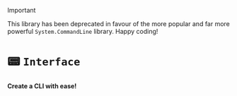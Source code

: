 > [!IMPORTANT]
> This library has been deprecated in favour of the more popular and far more powerful `System.CommandLine` library. Happy coding!

# 📟 `Interface`

#### Create a CLI with ease!
